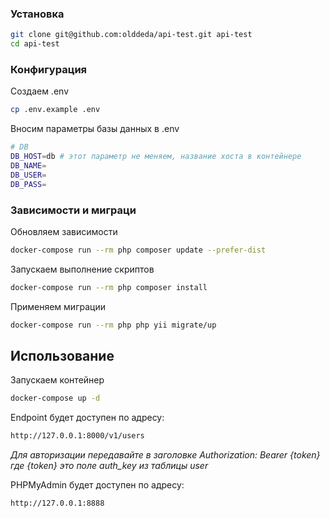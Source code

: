 ### Установка

```bash
git clone git@github.com:olddeda/api-test.git api-test
cd api-test
```

### Конфигурация

Создаем .env

```bash
cp .env.example .env
```

Вносим параметры базы данных в .env

```bash
# DB
DB_HOST=db # этот параметр не меняем, название хоста в контейнере
DB_NAME=
DB_USER=
DB_PASS=
```

### Зависимости и миграци

Обновляем зависимости

```bash
docker-compose run --rm php composer update --prefer-dist
```

Запускаем выполнение скриптов

```bash
docker-compose run --rm php composer install    
```

Применяем миграции

```bash
docker-compose run --rm php php yii migrate/up    
```

## Использование

Запускаем контейнер

```bash
docker-compose up -d
```

Endpoint будет доступен по адресу:

```bash
http://127.0.0.1:8000/v1/users
```

*Для авторизации передавайте в заголовке Authorization: Bearer {token} где {token} это поле auth_key из таблицы user* 

PHPMyAdmin будет доступен по адресу:

```bash
http://127.0.0.1:8888
```